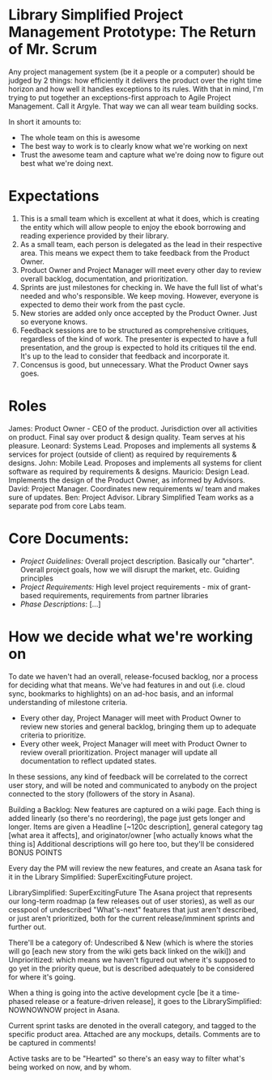 Library Simplified Project Management Prototype: The Return of Mr. Scrum
=========================================================================


Any project management system (be it a people or a computer) should be judged by 2 things: how efficiently it delivers the product over the right time horizon and how well it handles exceptions to its rules. With that in mind, I'm trying to put together an exceptions-first approach to Agile Project Management. Call it Argyle. That way we can all wear team building socks.

In short it amounts to:
* The whole team on this is awesome
* The best way to work is to clearly know what we're working on next
* Trust the awesome team and capture what we're doing now to figure out best what we're doing next.


# Expectations
1. This is a small team which is excellent at what it does, which is creating the entity which will allow people to enjoy the ebook borrowing and reading experience provided by their library.
2. As a small team, each person is delegated as the lead in their respective area. This means we expect them to take feedback from the Product Owner.
3. Product Owner and Project Manager will meet every other day to review overall backlog, documentation, and prioritization.
4. Sprints are just milestones for checking in. We have the full list of what's needed and who's responsible. We keep moving. However, everyone is expected to demo their work from the past cycle.
5. New stories are added only once accepted by the Product Owner. Just so everyone knows.
6. Feedback sessions are to be structured as comprehensive critiques, regardless of the kind of work. The presenter is expected to have a full presentation, and the group is expected to hold its critiques til the end. It's up to the lead to consider that feedback and incorporate it.
7. Concensus is good, but unnecessary. What the Product Owner says goes.

# Roles
James: Product Owner - CEO of the product. Jurisdiction over all activities on product. Final say over product & design quality. Team serves at his pleasure.
Leonard: Systems Lead. Proposes and implements all systems & services for project (outside of client) as required by requirements & designs.
John: Mobile Lead. Proposes and implements all systems for client software as required by requirements & designs.
Mauricio: Design Lead. Implements the design of the Product Owner, as informed by Advisors.
David: Project Manager. Coordinates new requirements w/ team and makes sure of updates.
Ben: Project Advisor. Library Simplified Team works as a separate pod from core Labs team.

# Core Documents:
* *Project Guidelines:* Overall project description. Basically our "charter". Overall project goals, how we will disrupt the market, etc. Guiding principles
* *Project Requirements:* High level project requirements - mix of grant-based requirements, requirements from partner libraries
* *Phase Descriptions*: [...]


# How we decide what we're working on
To date we haven't had an overall, release-focused backlog, nor a process for deciding what that means. We've had features in and out (i.e. cloud sync, bookmarks to highlights) on an ad-hoc basis, and an informal understanding of milestone criteria.

* Every other day, Project Manager will meet with Product Owner to review new stories and general backlog, bringing them up to adequate criteria to prioritize.
* Every other week, Project Manager will meet with Product Owner to review overall prioritization. Project manager will update all documentation to reflect updated states.

In these sessions, any kind of feedback will be correlated to the correct user story, and will be noted and communicated to anybody on the project connected to the story (followers of the story in Asana).


Building a Backlog:
New features are captured on a wiki page.
Each thing is added linearly (so there's no reordering), the page just gets longer and longer.
Items are given a Headline [~120c description], general category tag [what area it affects], and originator/owner [who actually knows what the thing is]
Additional descriptions will go here too, but they'll be considered BONUS POINTS

Every day the PM will review the new features, and create an Asana task for it in the Library Simplified: SuperExcitingFuture project.


LibrarySimplified: SuperExcitingFuture
The Asana project that represents our long-term roadmap (a few releases out of user stories), as well as our cesspool of undescribed "What's-next" features that just aren't described, or just aren't prioritized, both for the current release/imminent sprints and further out.


There'll be a category of: Undescribed & New (which is where the stories will go [each new story from the wiki gets back linked on the wiki])
and Unprioritized: which means we haven't figured out where it's supposed to go yet in the priority queue, but is described adequately to be considered for where it's going.

When a thing is going into the active development cycle [be it a time-phased release or a feature-driven release], it goes to the LibrarySimplified: NOWNOWNOW project in Asana.

Current sprint tasks are denoted in the overall category, and tagged to the specific product area. Attached are any mockups, details. Comments are to be captured in comments!

Active tasks are to be "Hearted" so there's an easy way to filter what's being worked on now, and by whom.

